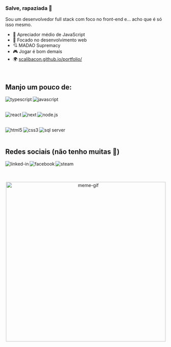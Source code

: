 ### Salve, rapaziada 🤙
Sou um desenvolvedor full stack com foco no front-end e... acho que é só isso mesmo.

- 🔭 Apreciador médio de JavaScript
- 🌱 Focado no desenvolvimento web
- 💘 MADAO Supremacy
- 🎮 Jogar é bom demais
- 🌍 [scalibacon.github.io/portfolio/](https://scalibacon.github.io/portfolio/)

<br>

## Manjo um pouco de:
<img align="left" alt="typescript" src="https://img.shields.io/badge/-typescript-0174c1?logo=typescript&logoColor=white&style=for-the-badge" />

<img align="left" alt="javascript" src="https://img.shields.io/badge/-javascript-F7DF1E?logo=javascript&logoColor=3e3e3e&style=for-the-badge" />

<br><br>

<img align="left" alt="react" src="https://img.shields.io/badge/react%20-%2320232a.svg?&style=for-the-badge&logo=react&logoColor=%2361DAFB" />

<img align="left" alt="next" src="https://img.shields.io/badge/next.js%20-%2320232a.svg?&style=for-the-badge&logo=next.js&logoColor=%fff" />

<img align="left" alt="node.js" src="https://img.shields.io/badge/-node.js-339933?logo=node.js&logoColor=white&style=for-the-badge" />

<br><br>

<img align="left" alt="html5" src="https://img.shields.io/badge/-html5-E34F26?logo=html5&logoColor=white&style=for-the-badge" />

<img align="left" alt="css3" src="https://img.shields.io/badge/-css3-1572B6?logo=css3&logoColor=white&style=for-the-badge" />

<!-- <img align="left" alt="java" src="https://img.shields.io/badge/-java-007396?logo=java&logoColor=white&style=for-the-badge" /> -->

<img align="left" alt="sql server" src="https://img.shields.io/badge/-sql-2b2b2b?logo=microsoft-sql-server&logoColor=CC2927&style=for-the-badge" />

<br><br>

## Redes sociais (não tenho muitas 🤭)
[<img align="left" alt="linked-in" src="https://img.shields.io/badge/linkedin-%230077B5.svg?&style=for-the-badge&logo=linkedin&logoColor=white" />](https://www.linkedin.com/in/matheus-f-nascimento/)

[<img align="left" alt="facebook" src="https://img.shields.io/badge/facebook-%231877F2.svg?&style=for-the-badge&logo=facebook&logoColor=white" />](https://www.facebook.com/matheus.ferreiradonascimento/)

[<img align="left" alt="steam" src="https://img.shields.io/badge/-steam-12273d?logo=steam&logoColor=white&style=for-the-badge" />](https://steamcommunity.com/id/scalibacon/)

<br><br><br>
<p align="center">
  <img alt="meme-gif" src="/assets/average js enjoyer.gif" width="500px">
</p>

<!--
**Scalibacon/Scalibacon** is a ✨ _special_ ✨ repository because its `README.md` (this file) appears on your GitHub profile.

Here are some ideas to get you started:

- 🔭 I’m currently working on ...
- 🌱 I’m currently learning ...
- 👯 I’m looking to collaborate on ...
- 🤔 I’m looking for help with ...
- 💬 Ask me about ...
- 📫 How to reach me: ...
- 😄 Pronouns: ...
- ⚡ Fun fact: ...
-->
